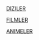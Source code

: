 
<html lang="en">

<head>

  <meta charset="UTF-8">

  <meta http-equiv="X-UA-Compatible" content="IE=Edge">

  <meta name="viewport" content="width=device-width, initial-scale=1">

  

  

</head>

<body>

  

  <a href="#">DIZILER</a>

  <a href="#">FILMLER</a>

  <a href="#">ANIMELER</a>

</body>

</html>
